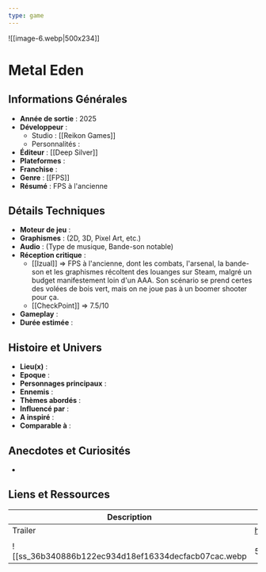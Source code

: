 ```yaml
---
type: game
---
```

![[image-6.webp|500x234]]
# Metal Eden

## Informations Générales

- **Année de sortie** : 2025
- **Développeur** : 
	- Studio : [[Reikon Games]]
	- Personnalités : 
- **Éditeur** : [[Deep Silver]]
- **Plateformes** : 
- **Franchise** : 
- **Genre** : [[FPS]]
- **Résumé** : FPS à l'ancienne

## Détails Techniques
- **Moteur de jeu** : 
- **Graphismes** : (2D, 3D, Pixel Art, etc.)
- **Audio** : (Type de musique, Bande-son notable)
- **Réception critique** :
	- [[Izual]] => FPS à l'ancienne, dont les combats, l'arsenal, la bande-son et les graphismes récoltent des louanges sur Steam, malgré un budget manifestement loin d'un AAA. Son scénario se prend certes des volées de bois vert, mais on ne joue pas à un boomer shooter pour ça.
	- [[CheckPoint]] => 7.5/10
- **Gameplay** :
- **Durée estimée** : 

## Histoire et Univers
- **Lieu(x)** : 
- **Epoque** : 
- **Personnages principaux** : 
- **Ennemis** :
- **Thèmes abordés** : 
- **Influencé par** :
- **A inspiré** : 
- **Comparable à** :
## Anecdotes et Curiosités
- 
## Liens et Ressources

| Description | URL                          |
| ----------- | ---------------------------- |
| Trailer     | https://youtu.be/LziEjesZW84 |
|             |                              |
![[ss_36b340886b122ec934d18ef16334decfacb07cac.webp|500x282]]